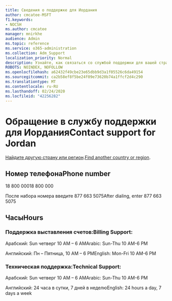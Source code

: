 ```yaml
---
title: Сведения о поддержке для Иордания
author: cmcatee-MSFT
f1.keywords:
- NOCSH
ms.author: cmcatee
manager: mnirkhe
audience: Admin
ms.topic: reference
ms.service: o365-administration
ms.collection: Adm_Support
localization_priority: Normal
description: Узнайте, как связаться со службой поддержки для вашей страны или региона.
ROBOTS: NOINDEX, NOFOLLOW
ms.openlocfilehash: a62432f49cbe23e65dbb9d3a1f05526c6da49154
ms.sourcegitcommit: ca2b58ef8f5be24f09e73620b74a1ffcf2d4c290
ms.translationtype: MT
ms.contentlocale: ru-RU
ms.lasthandoff: 02/24/2020
ms.locfileid: "42256282"
---
```

# <a name="contact-support-for-jordan"></a><span data-ttu-id="a0c05-103">Обращение в службу поддержки для Иордания</span><span class="sxs-lookup"><span data-stu-id="a0c05-103">Contact support for Jordan</span></span>

<span data-ttu-id="a0c05-104">[Найдите другую страну или регион](../contact-support-for-business-products.md).</span><span class="sxs-lookup"><span data-stu-id="a0c05-104">[Find another country or region](../contact-support-for-business-products.md).</span></span>

## <a name="phone-number"></a><span data-ttu-id="a0c05-105">Номер телефона</span><span class="sxs-lookup"><span data-stu-id="a0c05-105">Phone number</span></span>
<span data-ttu-id="a0c05-106">18 800 000</span><span class="sxs-lookup"><span data-stu-id="a0c05-106">18 800 000</span></span>

<span data-ttu-id="a0c05-107">После набора номера введите 877 663 5075</span><span class="sxs-lookup"><span data-stu-id="a0c05-107">After dialing, enter 877 663 5075</span></span>

## <a name="hours"></a><span data-ttu-id="a0c05-108">Часы</span><span class="sxs-lookup"><span data-stu-id="a0c05-108">Hours</span></span>
### <a name="billing-support"></a><span data-ttu-id="a0c05-109">Поддержка выставления счетов:</span><span class="sxs-lookup"><span data-stu-id="a0c05-109">Billing Support:</span></span>

<span data-ttu-id="a0c05-110">Арабский: Sun четверг 10 AM – 6 AM</span><span class="sxs-lookup"><span data-stu-id="a0c05-110">Arabic: Sun-Thu 10 AM-6 PM</span></span>

<span data-ttu-id="a0c05-111">Английский: Пн – Пятница, 10 AM – 6 PM</span><span class="sxs-lookup"><span data-stu-id="a0c05-111">English: Mon-Fri 10 AM-6 PM</span></span>

### <a name="technical-support"></a><span data-ttu-id="a0c05-112">Техническая поддержка:</span><span class="sxs-lookup"><span data-stu-id="a0c05-112">Technical Support:</span></span>

<span data-ttu-id="a0c05-113">Арабский: Sun четверг 10 AM – 6 AM</span><span class="sxs-lookup"><span data-stu-id="a0c05-113">Arabic: Sun-Thu 10 AM-6 PM</span></span>

<span data-ttu-id="a0c05-114">Английский: 24 часа в сутки, 7 дней в неделю</span><span class="sxs-lookup"><span data-stu-id="a0c05-114">English: 24 hours a day, 7 days a week</span></span>